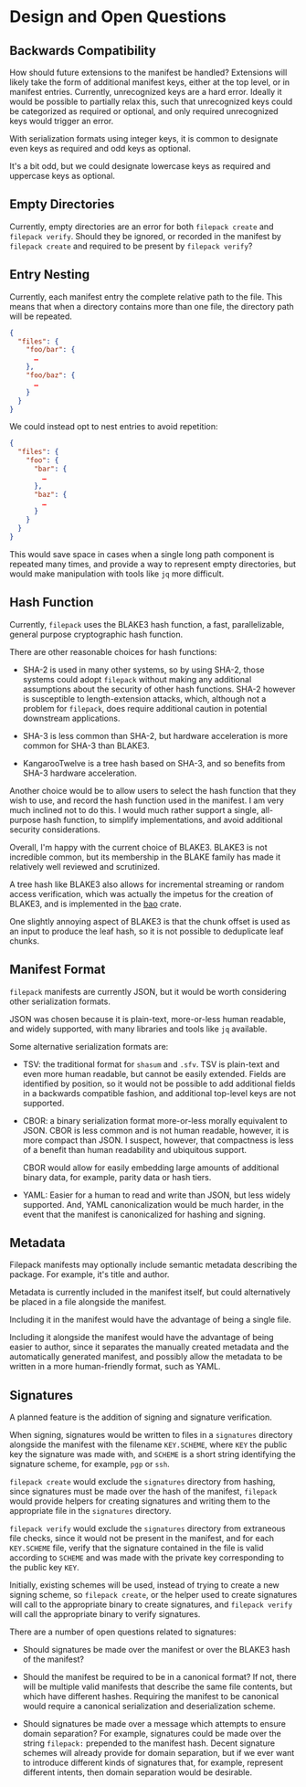 Design and Open Questions
=========================

Backwards Compatibility
-----------------------

How should future extensions to the manifest be handled? Extensions will likely
take the form of additional manifest keys, either at the top level, or in
manifest entries. Currently, unrecognized keys are a hard error. Ideally it
would be possible to partially relax this, such that unrecognized keys could be
categorized as required or optional, and only required unrecognized keys would
trigger an error.

With serialization formats using integer keys, it is common to designate even
keys as required and odd keys as optional.

It's a bit odd, but we could designate lowercase keys as required and uppercase
keys as optional.

Empty Directories
-----------------

Currently, empty directories are an error for both `filepack create` and
`filepack verify`. Should they be ignored, or recorded in the manifest by
`filepack create` and required to be present by `filepack verify`?

Entry Nesting
-------------

Currently, each manifest entry the complete relative path to the file. This
means that when a directory contains more than one file, the directory path
will be repeated.

```json
{
  "files": {
    "foo/bar": {
      …
    },
    "foo/baz": {
      …
    }
  }
}
```

We could instead opt to nest entries to avoid repetition:

```json
{
  "files": {
    "foo": {
      "bar": {
        …
      },
      "baz": {
        …
      }
    }
  }
}
```

This would save space in cases when a single long path component is repeated
many times, and provide a way to represent empty directories, but would make
manipulation with tools like `jq` more difficult.

Hash Function
-------------

Currently, `filepack` uses the BLAKE3 hash function, a fast, parallelizable,
general purpose cryptographic hash function.

There are other reasonable choices for hash functions:

- SHA-2 is used in many other systems, so by using SHA-2, those systems could
  adopt `filepack` without making any additional assumptions about the security
  of other hash functions. SHA-2 however is susceptible to length-extension
  attacks, which, although not a problem for `filepack`, does require
  additional caution in potential downstream applications.

- SHA-3 is less common than SHA-2, but hardware acceleration is more common for
  SHA-3 than BLAKE3.

- KangarooTwelve is a tree hash based on SHA-3, and so benefits from SHA-3
  hardware acceleration.

Another choice would be to allow users to select the hash function that they
wish to use, and record the hash function used in the manifest. I am very much
inclined not to do this. I would much rather support a single, all-purpose hash
function, to simplify implementations, and avoid additional security
considerations.

Overall, I'm happy with the current choice of BLAKE3. BLAKE3 is not incredible
common, but its membership in the BLAKE family has made it relatively well
reviewed and scrutinized.

A tree hash like BLAKE3 also allows for incremental streaming or random access
verification, which was actually the impetus for the creation of BLAKE3, and is
implemented in the [bao](https://github.com/oconnor663/bao) crate.

One slightly annoying aspect of BLAKE3 is that the chunk offset is used as an
input to produce the leaf hash, so it is not possible to deduplicate leaf
chunks.

Manifest Format
---------------

`filepack` manifests are currently JSON, but it would be worth considering
other serialization formats.

JSON was chosen because it is plain-text, more-or-less human readable, and
widely supported, with many libraries and tools like `jq` available.

Some alternative serialization formats are:

- TSV: the traditional format for `shasum` and `.sfv`. TSV is plain-text and
  even more human readable, but cannot be easily extended. Fields are
  identified by position, so it would not be possible to add additional fields
  in a backwards compatible fashion, and additional top-level keys are not
  supported.

- CBOR: a binary serialization format more-or-less morally equivalent to JSON.
  CBOR is less common and is not human readable, however, it is more compact
  than JSON. I suspect, however, that compactness is less of a benefit than
  human readability and ubiquitous support.

  CBOR would allow for easily embedding large amounts of additional binary
  data, for example, parity data or hash tiers.

- YAML: Easier for a human to read and write than JSON, but less widely
  supported. And, YAML canonicalization would be much harder, in the event that
  the manifest is canonicalized for hashing and signing.

Metadata
--------

Filepack manifests may optionally include semantic metadata describing the
package. For example, it's title and author.

Metadata is currently included in the manifest itself, but could alternatively
be placed in a file alongside the manifest.

Including it in the manifest would have the advantage of being a single file.

Including it alongside the manifest would have the advantage of being easier to
author, since it separates the manually created metadata and the automatically
generated manifest, and possibly allow the metadata to be written in a more
human-friendly format, such as YAML.

Signatures
----------

A planned feature is the addition of signing and signature verification.

When signing, signatures would be written to files in a `signatures` directory
alongside the manifest with the filename `KEY.SCHEME`, where `KEY` the public
key the signature was made with, and `SCHEME` is a short string identifying the
signature scheme, for example, `pgp` or `ssh`.

`filepack create` would exclude the `signatures` directory from hashing, since
signatures must be made over the hash of the manifest, `filepack` would provide
helpers for creating signatures and writing them to the appropriate file in the
`signatures` directory.

`filepack verify` would exclude the `signatures` directory from extraneous file
checks, since it would not be present in the manifest, and for each
`KEY.SCHEME` file, verify that the signature contained in the file is valid
according to `SCHEME` and was made with the private key corresponding to the
public key `KEY`.

Initially, existing schemes will be used, instead of trying to create a new
signing scheme, so `filepack create`, or the helper used to create signatures
will call to the appropriate binary to create signatures, and `filepack verify`
will call the appropriate binary to verify signatures.

There are a number of open questions related to signatures:

- Should signatures be made over the manifest or over the BLAKE3 hash of the
  manifest?

- Should the manifest be required to be in a canonical format? If not, there
  will be multiple valid manifests that describe the same file contents, but
  which have different hashes. Requiring the manifest to be canonical would
  require a canonical serialization and deserialization scheme.

- Should signatures be made over a message which attempts to ensure domain
  separation? For example, signatures could be made over the string `filepack:`
  prepended to the manifest hash. Decent signature schemes will already provide
  for domain separation, but if we ever want to introduce different kinds of
  signatures that, for example, represent different intents, then domain
  separation would be desirable.
